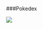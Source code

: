 ###Pokedex

<img src="https://bn1303files.storage.live.com/y4mCHv49XTolnYNXyVz45KxT3-GMzzCPdBfqj3hGU3bwp5Qr-vGIFB07zWdg-hPiBTmWStXUjx5hJZ0K2qnp1bPw3H_vuKy_ImGYjPc4oUMW9rHxLKJwD0A41rHHPrYHSfOEfVnlpkpuCLFmXQv_r9p-Fx0FcoB_NbeXORwZJhkKYYi_eQQck_9vtYYxZkmYXlL?width=1823&height=996&cropmode=none">
